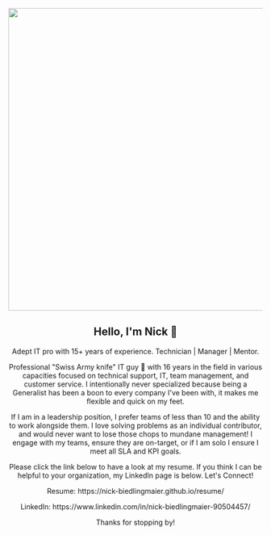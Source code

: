 <p align="center">
  <img src="/resume/me1.png" width="600x600" />
</p>

<h2 align="center">Hello, I'm Nick 👋</h2>

<p align="center">
  Adept IT pro with 15+ years of experience. Technician | Manager | Mentor.
</p>

<p align="center">
  Professional "Swiss Army knife" IT guy 💪 with 16 years in the field in various capacities focused on technical support, IT, team management, and customer service. I intentionally never specialized because being a Generalist has been a boon to every company I've been with, it makes me flexible and quick on my feet.
</p>

<p align="center">
  If I am in a leadership position, I prefer teams of less than 10 and the ability to work alongside them. I love solving problems as an individual contributor, and would never want to lose those chops to mundane management! I engage with my teams, ensure they are on-target, or if I am solo I ensure I meet all SLA and KPI goals.
</p>

<p align="center">
Please click the link below to have a look at my resume. If you think I can be helpful to your organization, my LinkedIn page is below. Let's Connect!

<p align="center">
Resume: https://nick-biedlingmaier.github.io/resume/

<p align="center">
LinkedIn: https://www.linkedin.com/in/nick-biedlingmaier-90504457/

<p align="center">
Thanks for stopping by!

